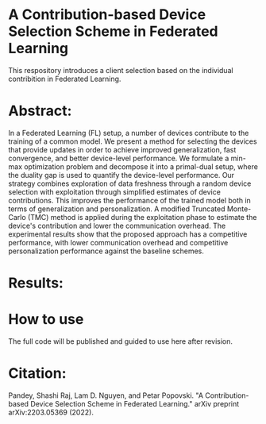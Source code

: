 # A Contribution-based Device Selection Scheme in Federated Learning

This respository introduces a client selection based on the individual contribition in Federated Learning. 

# Abstract: 

In a Federated Learning (FL) setup, a number of devices contribute to the training of a common model. We present a method for selecting the devices that provide updates in order to achieve improved generalization, fast convergence, and better device-level performance. We formulate a min-max optimization problem and decompose it into a primal-dual setup, where the duality gap is used to quantify the device-level performance. Our strategy combines exploration of data freshness through a random device selection with exploitation through simplified estimates of device contributions. This improves the performance of the trained model both in terms of generalization and personalization. A modified Truncated Monte-Carlo (TMC) method is applied during the exploitation phase to estimate the device's contribution and lower the communication overhead. The experimental results show that the proposed approach has a competitive performance, with lower communication overhead and competitive personalization performance against the baseline schemes.


# Results: 



# How to use

The full code will be published and guided to use here after revision. 

# Citation: 

Pandey, Shashi Raj, Lam D. Nguyen, and Petar Popovski. "A Contribution-based Device Selection Scheme in Federated Learning." arXiv preprint arXiv:2203.05369 (2022).